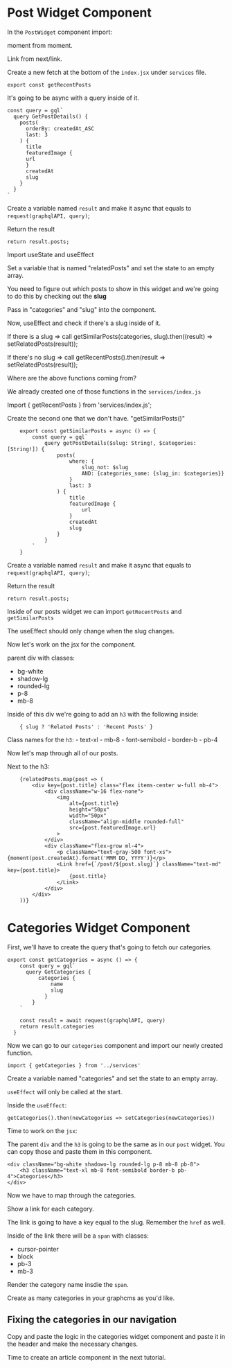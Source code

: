 # Post Widget Component

In the `PostWidget` component import:

moment from moment.

Link from next/link.

Create a new fetch at the bottom of the `index.jsx` under `services` file.

`export const getRecentPosts` 

It's going to be async with a query inside of it.

    const query = gql`
      query GetPostDetails() {
        posts(
          orderBy: createdAt_ASC
          last: 3
        ) {
          title
          featuredImage {
          url
          }
          createdAt
          slug
        }
      }
    `
Create a variable named `result` and make it async that equals to `request(graphqlAPI, query)`;

Return the result
    
    return result.posts;

Import useState and useEffect

Set a variable that is named "relatedPosts" and set the state to an empty array.

You need to figure out which posts to show in this widget and we're going to do this by checking out the **slug**

Pass in "categories" and "slug" into the component.

Now, useEffect and check if there's a slug inside of it. 

If there is a slug => call getSimilarPosts(categories, slug).then((result) => setRelatedPosts(result));

If there's no slug => call getRecentPosts().then(result => setRelatedPosts(result));

Where are the above functions coming from?

We already created one of those functions in the `services/index.js`

Import { getRecentPosts } from 'services/index.js';

Create the second one that we don't have. "getSimilarPosts()"

        export const getSimilarPosts = async () => {
            const query = gql`
                query getPostDetails($slug: String!, $categories: [String!]) {
                    posts(
                        where: {
                            slug_not: $slug
                            AND: {categories_some: {slug_in: $categories}}
                        }
                        last: 3
                    ) {
                        title
                        featuredImage {
                            url
                        }
                        createdAt
                        slug
                    }
                }
            `
        }

Create a variable named `result` and make it async that equals to `request(graphqlAPI, query)`;

Return the result
    
    return result.posts;
    
Inside of our posts widget we can import `getRecentPosts` and `getSimilarPosts`

The useEffect should only change when the slug changes.

Now let's work on the jsx for the component.

parent div with classes:
- bg-white
- shadow-lg
- rounded-lg
- p-8
- mb-8

Inside of this div we're going to add an `h3` with the following inside:
        
        { slug ? 'Related Posts' : 'Recent Posts' }

Class names for the `h3`:
    - text-xl
    - mb-8
    - font-semibold
    - border-b
    - pb-4

Now let's map through all of our posts.

Next to the h3:
        
        {relatedPosts.map(post => (
            <div key={post.title} class="flex items-center w-full mb-4">
                <div className="w-16 flex-none">
                    <img
                        alt={post.title}
                        height="50px"
                        width="50px"
                        className="align-middle rounded-full"
                        src={post.featuredImage.url}
                    >
                </div>
                <div className="flex-grow ml-4">
                    <p className="text-gray-500 font-xs">{moment(post.createdAt).format('MMM DD, YYYY')}</p>
                    <Link href={`/post/${post.slug}`} className="text-md" key={post.title}>
                        {post.title}
                    </Link>
                </div>
            </div>
        ))}

# Categories Widget Component

First, we'll have to create the query that's going to fetch our categories.

```
export const getCategories = async () => {
    const query = gql`
      query GetCategories {
          categories {
              name
              slug
            }
        }
    `

    const result = await request(graphqlAPI, query)
    return result.categories
  }
```

Now we can go to our `categories` component and import our newly created function.

```
import { getCategories } from '../services'
```

Create a variable named "categories" and set the state to an empty array.

`useEffect` will only be called at the start.

Inside the `useEffect`:

```
getCategories().then(newCategories => setCategories(newCategories))
```

Time to work on the `jsx`:

The parent `div` and the `h3` is going to be the same as in our `post` widget. You can copy those and paste them in this component.

```
<div className="bg-white shadowo-lg rounded-lg p-8 mb-8 pb-8">
    <h3 className="text-xl mb-8 font-semibold border-b pb-4">Categories</h3>
</div>
```

Now we have to map through the categories.

Show a link for each category.

The link is going to have a key equal to the slug. Remember the `href` as well.

Inside of the link there will be a `span` with classes:
- cursor-pointer
- block
- pb-3
- mb-3

Render the category name insdie the `span`.

Create as many categories in your graphcms as you'd like.

## Fixing the categories in our navigation

Copy and paste the logic in the categories widget component and paste it in the header and make the necessary changes.

Time to create an article component in the next tutorial.


